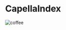 # CapellaIndex
![coffee](https://github.com/annessakester/CapellaIndex/assets/132240351/a8490809-a5bb-4d88-8365-cc774edcfe82)
